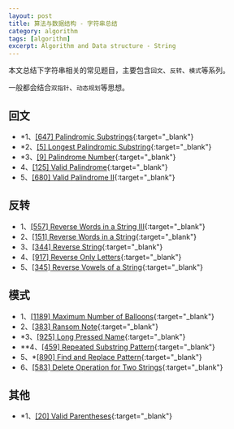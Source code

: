 ```yaml
---
layout: post
title: 算法与数据结构 - 字符串总结
category: algorithm
tags: [algorithm]
excerpt: Algorithm and Data structure - String
---
```



本文总结下字符串相关的常见题目，主要包含`回文`、`反转`、`模式`等系列。  

一般都会结合`双指针`、`动态规划`等思想。  


## 回文  

- *1、[[647] Palindromic Substrings](http://yaoyichen.cn/algorithm/2020/06/26/leetcode-647.html){:target="_blank"}  
- *2、[[5] Longest Palindromic Substring](http://yaoyichen.cn/algorithm/2020/06/26/leetcode-5.html){:target="_blank"} 
- *3、[[9] Palindrome Number](http://yaoyichen.cn/algorithm/2020/04/22/leetcode-9.html){:target="_blank"}  
- 4、[[125] Valid Palindrome](http://yaoyichen.cn/algorithm/2020/05/23/leetcode-125.html){:target="_blank"}  
- 5、[[680] Valid Palindrome II](http://yaoyichen.cn/algorithm/2020/05/23/leetcode-680.html){:target="_blank"}  



## 反转  

- 1、[[557] Reverse Words in a String III](http://yaoyichen.cn/algorithm/2020/06/26/leetcode-557.html){:target="_blank"}  
- 2、[[151] Reverse Words in a String](http://yaoyichen.cn/algorithm/2020/06/26/leetcode-151.html){:target="_blank"}  
- 3、[[344] Reverse String](http://yaoyichen.cn/algorithm/2020/06/27/leetcode-344.html){:target="_blank"}  
- 4、[[917] Reverse Only Letters](http://yaoyichen.cn/algorithm/2020/06/27/leetcode-917.html){:target="_blank"}  
- 5、[[345] Reverse Vowels of a String](http://yaoyichen.cn/algorithm/2020/05/23/leetcode-345.html){:target="_blank"}  


## 模式  

- 1、[[1189] Maximum Number of Balloons](http://yaoyichen.cn/algorithm/2020/03/14/leetcode-1189.html){:target="_blank"}  
- 2、[[383] Ransom Note](http://yaoyichen.cn/algorithm/2020/06/27/leetcode-383.html){:target="_blank"}  
- *3、[[925] Long Pressed Name](http://yaoyichen.cn/algorithm/2020/06/27/leetcode-925.html){:target="_blank"}  
- **4、[[459] Repeated Substring Pattern](http://yaoyichen.cn/algorithm/2020/06/27/leetcode-459.html){:target="_blank"}  
- 5、*[[890] Find and Replace Pattern](http://yaoyichen.cn/algorithm/2020/06/27/leetcode-890.html){:target="_blank"}  
- 6、[[583] Delete Operation for Two Strings](http://yaoyichen.cn/algorithm/2020/06/08/leetcode-583.html){:target="_blank"}  

## 其他  

- *1、[[20] Valid Parentheses](http://yaoyichen.cn/algorithm/2020/05/04/leetcode-20.html){:target="_blank"}  
